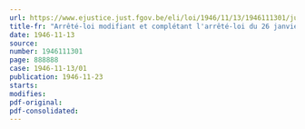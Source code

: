 ```yaml
---
url: https://www.ejustice.just.fgov.be/eli/loi/1946/11/13/1946111301/justel
title-fr: "Arrêté-loi modifiant et complétant l'arrêté-loi du 26 janvier 1946, modifié par l'arrêté-loi du 29 octobre 1946 relatif au paiement des subventions entrant dans le cadre de la politique d'intervention en matière de ravitaillement du pays"
date: 1946-11-13
source:
number: 1946111301
page: 888888
case: 1946-11-13/01
publication: 1946-11-23
starts:
modifies:
pdf-original:
pdf-consolidated:
---
```


